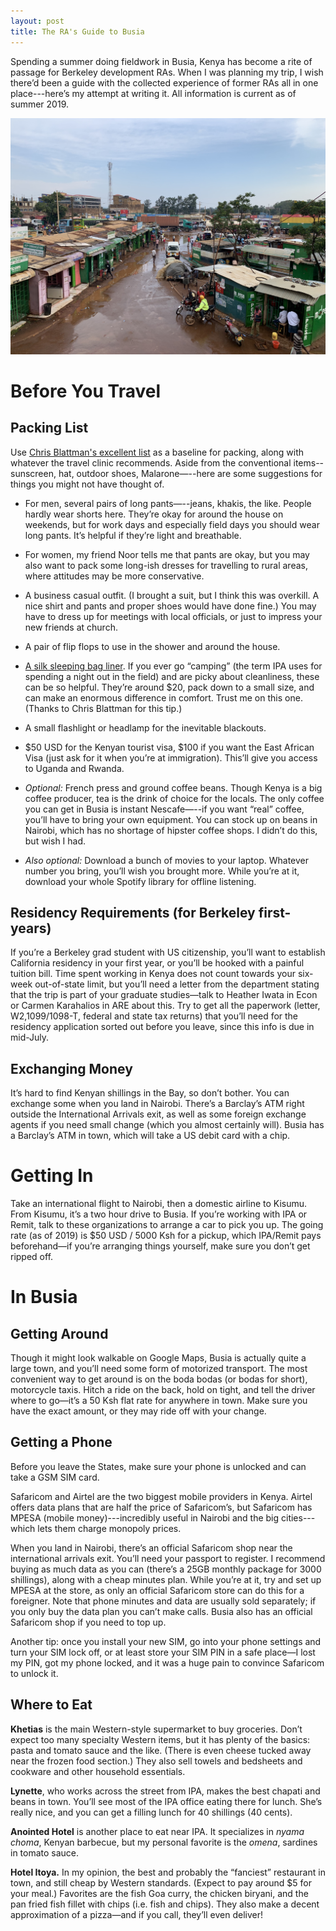 ```yaml
---
layout: post
title: The RA's Guide to Busia
---
```


Spending a summer doing fieldwork in Busia, Kenya has become a rite of passage for Berkeley development RAs. When I was planning my trip, I wish there’d been a guide with the collected experience of former RAs all in one place---here’s my attempt at writing it. All information is current as of summer 2019.

![Downtown Busia after a rainy day.](/assets/busia_guide/downtown_busia.jpeg "Downtown Busia after a rainy day")

# Before You Travel

## Packing List

Use [Chris Blattman's excellent list](https://chrisblattman.com/2009/04/21/field-work-in-the-tropics/) as a baseline for packing, along with whatever the travel clinic recommends. Aside from the conventional items--sunscreen, hat, outdoor shoes, Malarone—--here are some suggestions for things you might not have thought of.

* For men, several pairs of long pants—--jeans, khakis, the like. People hardly wear shorts here. They’re okay for around the house on weekends, but for work days and especially field days you should wear long pants. It’s helpful if they’re light and breathable.

* For women, my friend Noor tells me that pants are okay, but you may also want to pack some long-ish dresses for travelling to rural areas, where attitudes may be more conservative.

* A business casual outfit. (I brought a suit, but I think this was overkill. A nice shirt and pants and proper shoes would have done fine.) You may have to dress up for meetings with local officials, or just to impress your new friends at church.

* A pair of flip flops to use in the shower and around the house.

* [A silk sleeping bag liner](https://www.amazon.com/Friendly-Swede-Travel-Camping-Sleeping/dp/B016BUI130/ref=sr_1_5?keywords=sleeping+bag+liner&qid=1564141948&s=gateway&sr=8-5). If you ever go “camping” (the term IPA uses for spending a night out in the field) and are picky about cleanliness, these can be so helpful. They’re around $20, pack down to a small size, and can make an enormous difference in comfort. Trust me on this one. (Thanks to Chris Blattman for this tip.)

* A small flashlight or headlamp for the inevitable blackouts.

* $50 USD for the Kenyan tourist visa, $100 if you want the East African Visa (just ask for it when you’re at immigration). This’ll give you access to Uganda and Rwanda.

* _Optional:_ French press and ground coffee beans. Though Kenya is a big coffee producer, tea is the drink of choice for the locals. The only coffee you can get in Busia is instant Nescafe—--if you want “real” coffee, you’ll have to bring your own equipment. You can stock up on beans in Nairobi, which has no shortage of hipster coffee shops. I didn’t do this, but wish I had.

* _Also optional:_ Download a bunch of movies to your laptop. Whatever number you bring, you’ll wish you brought more. While you’re at it, download your whole Spotify library for offline listening.

## Residency Requirements (for Berkeley first-years)

If you’re a Berkeley grad student with US citizenship, you’ll want to establish California residency in your first year, or you’ll be hooked with a painful tuition bill. Time spent working in Kenya does not count towards your six-week out-of-state limit, but you’ll need a letter from the department stating that the trip is part of your graduate studies—talk to Heather Iwata in Econ or Carmen Karahalios in ARE about this. Try to get all the paperwork (letter, W2,1099/1098-T, federal and state tax returns) that you’ll need for the residency application sorted out before you leave, since this info is due in mid-July.

## Exchanging Money

It’s hard to find Kenyan shillings in the Bay, so don’t bother. You can exchange some when you land in Nairobi. There’s a Barclay’s ATM right outside the International Arrivals exit, as well as some foreign exchange agents if you need small change (which you almost certainly will). Busia has a Barclay’s ATM in town, which will take a US debit card with a chip.

# Getting In

Take an international flight to Nairobi, then a domestic airline to Kisumu. From Kisumu, it’s a two hour drive to Busia. If you’re working with IPA or Remit, talk to these organizations to arrange a car to pick you up. The going rate (as of 2019) is $50 USD / 5000 Ksh for a pickup, which IPA/Remit pays beforehand—if you’re arranging things yourself, make sure you don’t get ripped off.

# In Busia

## Getting Around

Though it might look walkable on Google Maps, Busia is actually quite a large town, and you’ll need some form of motorized transport. The most convenient way to get around is on the boda bodas (or bodas for short), motorcycle taxis. Hitch a ride on the back, hold on tight, and tell the driver where to go—it’s a 50 Ksh flat rate for anywhere in town. Make sure you have the exact amount, or they may ride off with your change.

## Getting a Phone

Before you leave the States, make sure your phone is unlocked and can take a GSM SIM card.

Safaricom and Airtel are the two biggest mobile providers in Kenya. Airtel offers data plans that are half the price of Safaricom’s, but Safaricom has MPESA (mobile money)---incredibly useful in Nairobi and the big cities---which lets them charge monopoly prices. 

When you land in Nairobi, there’s an official Safaricom shop near the international arrivals exit. You’ll need your passport to register. I recommend buying as much data as you can (there’s a 25GB monthly package for 3000 shillings), along with a cheap minutes plan. While you’re at it, try and set up MPESA at the store, as only an official Safaricom store can do this for a foreigner. Note that phone minutes and data are usually sold separately; if you only buy the data plan you can’t make calls. Busia also has an official Safaricom shop if you need to top up.

Another tip: once you install your new SIM, go into your phone settings and turn your SIM lock off, or at least store your SIM PIN in a safe place—I lost my PIN, got my phone locked, and it was a huge pain to convince Safaricom to unlock it.

## Where to Eat

__Khetias__ is the main Western-style supermarket to buy groceries. Don’t expect too many specialty Western items, but it has plenty of the basics: pasta and tomato sauce and the like. (There is even cheese tucked away near the frozen food section.) They also sell towels and bedsheets and cookware and other household essentials.

__Lynette__, who works across the street from IPA, makes the best chapati and beans in town. You’ll see most of the IPA office eating there for lunch. She’s really nice, and you can get a filling lunch for 40 shillings (40 cents).

__Anointed Hotel__ is another place to eat near IPA. It specializes in _nyama choma_, Kenyan barbecue, but my personal favorite is the _omena_, sardines in tomato sauce.

__Hotel Itoya.__ In my opinion, the best and probably the “fanciest” restaurant in town, and still cheap by Western standards. (Expect to pay around $5 for your meal.) Favorites are the fish Goa curry, the chicken biryani, and the pan fried fish fillet with chips (i.e. fish and chips). They also make a decent approximation of a pizza—and if you call, they’ll even deliver!
